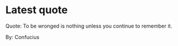 # Latest quote 

Quote: To be wronged is nothing unless you continue to remember it. 

By: Confucius